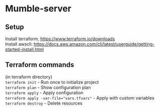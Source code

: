 # Mumble-server

## Setup
Install terraform; https://www.terraform.io/downloads <br>
Install awscli: https://docs.aws.amazon.com/cli/latest/userguide/getting-started-install.html

## Terraform commands
(in terraform directory)<br>
`terraform init` - Run once to initialize project<br>
`terraform plan` - Show configuration plan<br>
`terraform apply` - Apply configuration<br>
`terraform apply -var-file="vars.tfvars"` - Apply with custom variables<br>
`terraform destroy` - Delete resources
